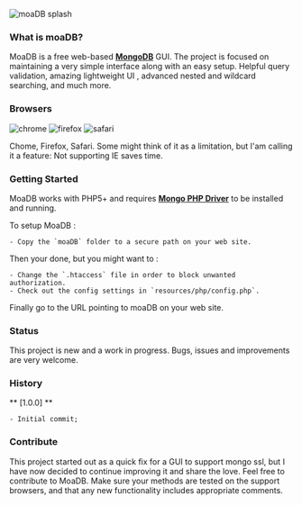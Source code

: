 ![moaDB splash](https://github.com/lovetheidea/MoaDB/blob/master/moaDB/resources/images/home.png?raw=true)

### What is moaDB?
MoaDB is a free web-based **[MongoDB](http://mongodb.org)** GUI. The project is focused on maintaining a very simple interface along with an easy setup.
Helpful query validation, amazing lightweight UI , advanced nested and wildcard searching, and much more.

### Browsers

![chrome](http://www.w3schools.com/images/compatible_chrome.gif) 
![firefox](http://www.w3schools.com/images/compatible_firefox.gif) 
![safari](http://www.w3schools.com/images/compatible_safari.gif) 

Chome, Firefox, Safari. 
Some might think of it as a limitation, but I'am calling it a feature: Not supporting IE saves time.

### Getting Started

MoaDB works with PHP5+ and requires **[Mongo PHP Driver](https://github.com/mongodb/mongo-php-driver/tree/master)** to be installed and running.

To setup MoaDB :

 	- Copy the `moaDB` folder to a secure path on your web site.
 
Then your done, but you might want to :

 	- Change the `.htaccess` file in order to block unwanted authorization.
	- Check out the config settings in `resources/php/config.php`.

Finally go to the URL pointing to moaDB on your web site.


### Status

This project is new and a work in progress. 
Bugs, issues and improvements are very welcome.
 

### History

** [1.0.0] **
	
	- Initial commit;

### Contribute

This project started out as a quick fix for a GUI to support mongo ssl, but I have now 
decided to continue improving it and share the love.
Feel free to contribute to MoaDB. Make sure your methods are
tested on the support browsers, and that any new functionality includes appropriate comments.
